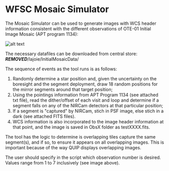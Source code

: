 # WFSC Mosaic Simulator

The Mosaic Simulator can be used to generate images with WCS header information consistent with the different observations of 
OTE-01 Initial Image Mosaic (APT program 1134):

![alt text](https://grit.stsci.edu/wfsc/tools/blob/master/mosaic-simulator/OTE-01-Observations.png "Initial Image Mosaic Observations")

The necessary datafiles can be downloaded from central store: ***REMOVED***/lajoie/InitialMosaicData/


The sequence of events as the tool runs is as follows:
1. Randomly determine a star position and, given the uncertainty on the boresight and the segment deployment, draw 18 random 
positions for the mirror segments around that target position;
2. Using the pointings information from APT Program 1134 (see attached txt file), read the dither/offset of each visit and loop 
and determine if a segment falls on any of the NIRCam detectors at that particular position;
3. If a segment is "captured" by NIRCam, stich in PSF image, else stich in a dark (see attached FITS 
files). 
4. WCS information is also incorporated to the image header information at that point, and the image is saved in ObsX folder as 
testXXXX.fits.

The tool has the logic to determine is overlapping tiles capture the same segment(s), and if so, to ensure it appears on all 
overlapping images. This is important because of the way QUIP displays overlapping images.

The user should specify in the script which observation number is desired. Values range from 1 to 7 inclusively (see image 
above).


